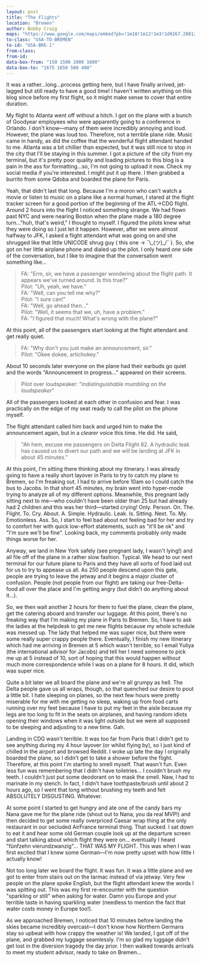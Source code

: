 ```yaml
---
layout: post
title: "The Flights"
location: "Bremen"
author: Bobby Craig
maps: "https://www.google.com/maps/embed?pb=!1m18!1m12!1m3!1d9267.208127077402!2d8.784888877497712!3d53.0472537436565!2m3!1f0!2f0!3f0!3m2!1i1024!2i768!4f13.1!3m3!1m2!1s0x47b0d7c3076f1b3f%3A0xb0088e993fc5ef83!2sCity+Airport+Bremen+(BRE)!5e0!3m2!1sen!2sus!4v1485546958994"
to-class: "USA-TO-BREMEN"
to-id: "USA-BRE-1"
from-class:
from-id:
data-box-from: "150 1500 2000 1600"
data-box-to: "1675 1650 500 400"
---
```


It was a rather...long...process getting here, but I have finally arrived, jet-lagged but still ready to have a good time! I haven't written anything on this blog since before my first flight, so it might make sense to cover that entire duration.

My flight to Atlanta went off without a hitch. I got on the plane with a bunch of Goodyear employees who were apparently going to a conference in Orlando. I don't know––many of them were incredibly annoying and loud. However, the plane was loud too. Therefore, not a terrible plane ride. Music came in handy, as did the coffee that the wonderful flight attendant handed to me. Atlanta was a bit chillier than expected, but it was still nice to stop in the city that I'll be staying in this summer. I got a picture of the city from my terminal, but it's pretty poor quality and loading pictures to this blog is a pain in the ass for formatting...so, I'm not going to upload it now. Check my social media if you're interested. I might put it up there. I then grabbed a burrito from some Qdoba and boarded the plane for Paris.

Yeah, that didn't last that long. Because I'm a moron who can't watch a movie or listen to music on a plane like a normal human, I stared at the flight tracker screen for a good portion of the beginning of the ATL->CDG flight. Around 2 hours into the flight I noticed something strange. We had flown past NYC and were nearing Boston when the plane made a 180 degree turn..."huh, that's weird," I thought to myself. I figured the pilots knew what they were doing so I just let it happen. However, after we were almost halfway to JFK, I asked a flight attendant what was going on and she shrugged like that little UNICODE shrug guy ( this one -> ¯\\\_(ツ)\_/¯ ). So, she got on her little airplane phone and dialed up the pilot. I only heard one side of the conversation, but I like to imagine that the conversation went something like...

>FA: "Erm, sir, we have a passenger wondering about the flight path. It appears we've turned around. Is this true?"  
>Pilot: "Uh, yeah, we have."  
>FA: "Well, can you tell me why?"  
>Pilot: "I sure can!"  
>FA: "Well, go ahead then..."  
>Pilot: "Well, it seems that we, uh, have a problem."  
>FA: "I figured that much! What's wrong with the plane?"  

At this point, all of the passengers start looking at the flight attendant and get really quiet.

>FA: "Why don't you just make an announcement, sir."  
>Pilot: "Okee dokee, artichokey."  

About 10 seconds later everyone on the plane had their earbuds go quiet and the words "Announcement in progress..." appeared on their screens.

>Pilot over loudspeaker: "*indistinguishable mumbling on the loudspeaker*"

All of the passengers looked at each other in confusion and fear. I was practically on the edge of my seat ready to call the pilot on the phone myself.

The flight attendant called him back and urged him to make the announcement again, but in a *clearer* voice this time. He did. He said,

>"Ah hem, excuse me passengers on Delta Flight 82. A hydraulic leak has caused us to divert our path and we will be landing at JFK in about 45 minutes."

<div class="{{ page.to-class }}" data-from="{% if page.data-box-from %}{{ page.data-box-from }}{% endif %}" data-to="{% if page.data-box-to %}{{ page.data-box-to }}{% endif %}">
<p>At this point, I'm sitting there thinking about my itinerary. I was already going to have a really short layover in Paris to try to catch my plane to Bremen, so I'm freaking out. I had to arrive before 10am so I could catch the bus to Jacobs. In that short 45 minutes, my brain went into hyper-mode trying to analyze all of my different options. Meanwhile, this pregnant lady sitting next to me––who couldn't have been older than 25 but had already had 2 children and this was her third––started crying! Only. Person. On. The. Flight. To. Cry. About. A. Simple. Hydraulic. Leak. Is. Sitting. Next. To. My. Emotionless. Ass. So, I start to feel bad about not feeling bad for her and try to comfort her with quick low-effort statements, such as "it'll be ok" and "I'm sure we'll be fine". Looking back, my comments probably only made things worse for her.</p>

<p>Anyway, we land in New York safely (see pregnant lady, I wasn't lying!) and all file off of the plane in a rather slow fashion. Typical. We head to our next terminal for our future plane to Paris and they have all sorts of food laid out for us to try to appease us all. As 250 people descend upon this gate, people are trying to leave the jetway and it begins a major cluster of confusion. People (not people from our flight) are taking our free-Delta-food all over the place and I'm getting angry (but didn't do anything about it...).</p>

<p>So, we then wait another 2 hours for them to fuel the plane, clean the plane, get the catering aboard and transfer our luggage. At this point, there's no freaking way that I'm making my plane in Paris to Bremen. So, I have to ask the ladies at the helpdesk to get me new flights because my whole schedule was messed up. The lady that helped me was super nice, but there were some really super crappy people there. Eventually, I finish my new itinerary which had me arriving in Bremen at 5 which wasn't terrible, so I email Yuliya (the international advisor for Jacobs) and tell her I need someone to pick me up at 5 instead of 10, sort of hoping that this would happen without much more correspondence while I was on a plane for 8 hours. It did, which was super nice.</p>

<p>Quite a bit later we all board the plane and we're all grumpy as hell. The Delta people gave us all wraps, though, so that quenched our desire to pout a little bit. I hate sleeping on planes, so the next few hours were pretty miserable for me with me getting no sleep, waking up from food carts running over my feet because I have to put my feet in the aisle because my legs are too long to fit in the seats on airplanes, and having random idiots opening their windows when it was light outside but we were all supposed to be sleeping and adjusting to a new time. Gah.</p>

<p>Landing in CDG wasn't terrible. It was too far from Paris that I didn't get to see anything during my 4 hour layover (or whilst flying by), so I just kind of chilled in the airport and browsed Reddit. I woke up late the day I originally boarded the plane, so I didn't get to take a shower before the flight. Therefore, at this point I'm starting to smell myself. That wasn't fun. Even less fun was remembering that I didn't have toiletries... I couldn't brush my teeth. I couldn't just put some deodorant on to mask the smell. Naw, I had to marinate in my stench. In fact, I didn't have toothpaste/brush until about 2 hours ago, so I went that long without brushing my teeth and felt ABSOLUTELY DISGUSTING. Whatever.</p>

<p>At some point I started to get hungry and ate one of the candy bars my Nana gave me for the plane ride (shout out to Nana, you da real MVP!) and then decided to get some really overpriced Caesar wrap thing at the only restaurant in our secluded AirFrance terminal thing. That sucked. I sat down to eat it and hear some old German couple look up at the departure screen and start talking about which flight they were on... eventually I heard "fünfzehn vierundzwanzig"... THAT WAS MY FLIGHT. This was when I was first excited that I knew some German––I'm now pretty upset with how little I actually know!</p>

<p>Not too long later we board the flight. It was fun. It was a little plane and we got to enter from stairs out on the tarmac instead of via jetway. Very few people on the plane spoke English, but the flight attendant knew the words I was spitting out. This was my first re-encounter with the question "sparkling or still" when asking for water. Damn you Europe and your terrible taste in having sparkling water (needless to mention the fact that water costs money in Europe too!).</p>

<p>As we approached Bremen, I noticed that 10 minutes before landing the skies became incredibly overcast––I don't know how Northern Germans stay so upbeat with how crappy the weather is! We landed, I got off of the plane, and grabbed my luggage seamlessly. I'm so glad my luggage didn't get lost in the diversion tragedy the day prior. I then walked towards arrivals to meet my student advisor, ready to take on Bremen...</p>
</div>

